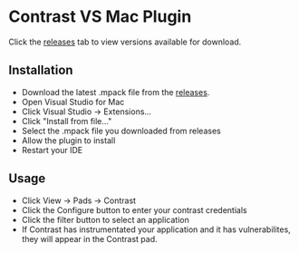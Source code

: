 # Contrast VS Mac Plugin

Click the [releases](https://github.com/Contrast-Security-OSS/contrast-vsmac-plugin-distro/releases) tab to view versions available for download.

## Installation

* Download the latest .mpack file from the [releases](https://github.com/Contrast-Security-OSS/contrast-vsmac-plugin-distro/releases).
* Open Visual Studio for Mac
* Click Visual Studio -> Extensions...
* Click "Install from file..."
* Select the .mpack file you downloaded from releases
* Allow the plugin to install
* Restart your IDE

## Usage

* Click View -> Pads -> Contrast
* Click the Configure button to enter your contrast credentials
* Click the filter button to select an application
* If Contrast has instrumentated your application and it has vulnerabilites, they will appear in the Contrast pad.
